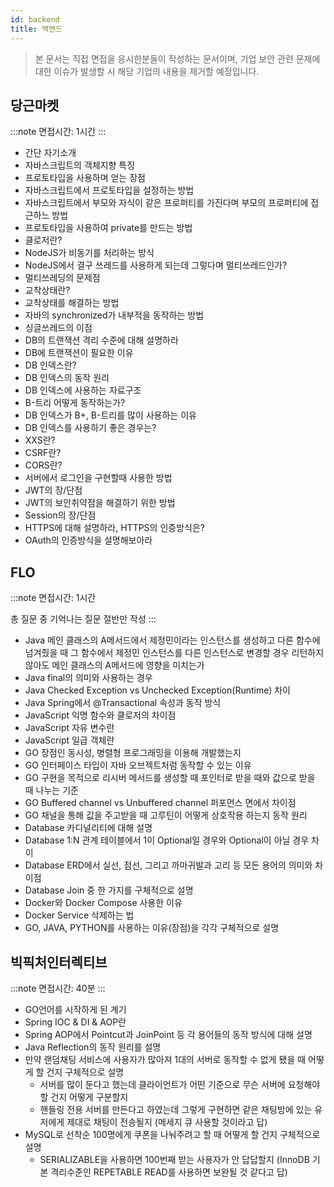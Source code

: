 ```yaml
---
id: backend
title: 백엔드
---
```


> 본 문서는 직접 면접을 응시한분들이 작성하는 문서이며, 기업 보안 관련 문제에 대한 이슈가 발생할 시 해당 기업의 내용을 제거할 예정입니다.

## 당근마켓

:::note
면접시간: 1시간
:::

- 간단 자기소개
- 자바스크립트의 객체지향 특징
- 프로토타입을 사용하며 얻는 장점
- 자바스크립트에서 프로토타입을 설정하는 방법
- 자바스크립트에서 부모와 자식이 같은 프로퍼티를 가진다며 부모의 프로퍼티에 접근하느 방법
- 프로토타입을 사용하여 private를 만드는 방법
- 클로저란?
- NodeJS가 비동기를 처리하는 방식
- NodeJS에서 결구 쓰레드를 사용하게 되는데 그렇다며 멀티쓰레드인가?
- 멀티쓰레딩의 문제점
- 교착상태란?
- 교착상태를 해결하는 방법
- 자바의 synchronized가 내부적을 동작하는 방법
- 싱글쓰레드의 이점
- DB의 트랜잭션 격리 수준에 대해 설명하라
- DB에 트랜잭션이 필요한 이유
- DB 인덱스란?
- DB 인덱스의 동작 원리
- DB 인덱스에 사용하는 자료구조
- B-트리 어떻게 동작하는가?
- DB 인덱스가 B+, B-트리를 많이 사용하는 이유
- DB 인덱스를 사용하기 좋은 경우는?
- XXS란?
- CSRF란?
- CORS란?
- 서버에서 로그인을 구현할때 사용한 방법
- JWT의 장/단점
- JWT의 보안취약점을 해결하기 위한 방법
- Session의 장/단점
- HTTPS에 대해 설명하라, HTTPS의 인증방식은?
- OAuth의 인증방식을 설명해보아라

## FLO

:::note
면접시간: 1시간

총 질문 중 기억나는 질문 절반만 작성
:::

- Java 메인 클래스의 A메서드에서 제정민이라는 인스턴스를 생성하고 다른 함수에 넘겨줬을 때 그 함수에서 제정민 인스턴스를 다른 인스턴스로 변경할 경우 리턴하지 않아도 메인 클래스의 A메서드에 영향을 미치는가
- Java final의 의미와 사용하는 경우
- Java Checked Exception vs Unchecked Exception(Runtime) 차이
- Java Spring에서 @Transactional 속성과 동작 방식
- JavaScript 익명 함수와 클로저의 차이점
- JavaScript 자유 변수란
- JavaScript 일급 객체란
- GO 장점인 동시성, 병렬형 프로그래밍을 이용해 개발했는지
- GO 인터페이스 타입이 자바 오브젝트처럼 동작할 수 있는 이유
- GO 구현을 목적으로 리시버 메서드를 생성할 때 포인터로 받을 때와 값으로 받을 때 나누는 기준
- GO Buffered channel vs Unbuffered channel 퍼포먼스 면에서 차이점
- GO 채널을 통해 값을 주고받을 때 고루틴이 어떻게 상호작용 하는지 동작 원리 
- Database 카디널리티에 대해 설명
- Database 1:N 관계 테이블에서 1이 Optional일 경우와 Optional이 아닐 경우 차이
- Database ERD에서 실선, 점선, 그리고 까마귀발과 고리 등 모든 용어의 의미와 차이점
- Database Join 중 한 가지를 구체적으로 설명 
- Docker와 Docker Compose 사용한 이유
- Docker Service 삭제하는 법
- GO, JAVA, PYTHON를 사용하는 이유(장점)을 각각 구체적으로 설명

## 빅픽처인터렉티브

:::note
면접시간: 40분
:::

- GO언어를 시작하게 된 계기
- Spring IOC & DI & AOP란
- Spring AOP에서 Pointcut과 JoinPoint 등 각 용어들의 동작 방식에 대해 설명
- Java Reflection의 동작 원리를 설명
- 만약 랜덤채팅 서비스에 사용자가 많아져 1대의 서버로 동작할 수 없게 됐을 때 어떻게 할 건지 구체적으로 설명
  - 서버를 많이 둔다고 했는데 클라이언트가 어떤 기준으로 무슨 서버에 요청해야 할 건지 어떻게 구분할지
  - 핸들링 전용 서버를 만든다고 하였는데 그렇게 구현하면 같은 채팅방에 있는 유저에게 제대로 채팅이 전송될지 (메세지 큐 사용할 것이라고 답)
- MySQL로 선착순 100명에게 쿠폰을 나눠주려고 할 때 어떻게 할 건지 구체적으로 설명
  - SERIALIZABLE을 사용하면 100번째 받는 사용자가 안 답답할지 (InnoDB 기본 격리수준인 REPETABLE READ를 사용하면 보완될 것 같다고 답)
